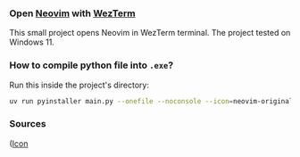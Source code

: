 ### Open [Neovim](https://neovim.io/) with [WezTerm](https://wezterm.org/)
This small project opens Neovim in WezTerm terminal.
The project tested on Windows 11.

### How to compile python file into `.exe`?
Run this inside the project's directory:
```bash
uv run pyinstaller main.py --onefile --noconsole --icon=neovim-original.ico
```

### Sources
([Icon](https://github.com/devicons/devicon/blob/master/icons/neovim/neovim-original.svg)
